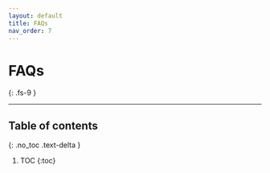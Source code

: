 ```yaml
---
layout: default
title: FAQs
nav_order: 7
---
```


# FAQs
{: .fs-9 }

---

## Table of contents
{: .no_toc .text-delta }

1. TOC
{:toc}
